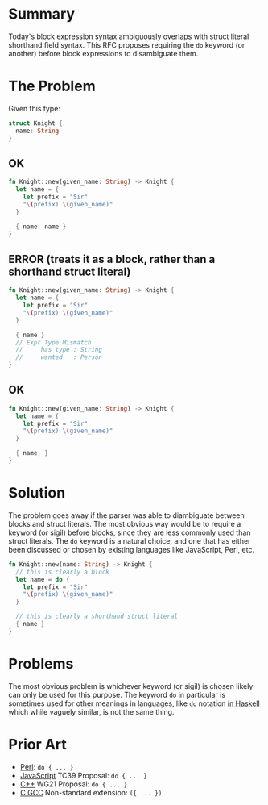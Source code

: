 # Summary
Today's block expression syntax ambiguously overlaps with struct literal shorthand field syntax. This RFC proposes requiring the `do` keyword (or another) before block expressions to disambiguate them.

# The Problem
Given this type:

```rust
struct Knight {
  name: String
}
```

## OK
```rust
fn Knight::new(given_name: String) -> Knight {
  let name = {
    let prefix = "Sir"
    "\(prefix) \(given_name)"
  }

  { name: name }
}
```

## ERROR (treats it as a block, rather than a shorthand struct literal)
```rust
fn Knight::new(given_name: String) -> Knight {
  let name = {
    let prefix = "Sir"
    "\(prefix) \(given_name)"
  }

  { name }
  // Expr Type Mismatch
  //     has type : String
  //     wanted   : Person
}
```

## OK
```rust
fn Knight::new(given_name: String) -> Knight {
  let name = {
    let prefix = "Sir"
    "\(prefix) \(given_name)"
  }

  { name, }
}
```

# Solution
The problem goes away if the parser was able to diambiguate between blocks and struct literals. The most obvious way would be to require a keyword (or sigil) before blocks, since they are less commonly used than struct literals. The `do` keyword is a natural choice, and one that has either been discussed or chosen by existing languages like JavaScript, Perl, etc.

```rust
fn Knight::new(name: String) -> Knight {
  // this is clearly a block
  let name = do {
    let prefix = "Sir"
    "\(prefix) \(given_name)"
  }

  // this is clearly a shorthand struct literal
  { name }
}
```

# Problems
The most obvious problem is whichever keyword (or sigil) is chosen likely can only be used for this purpose. The keyword `do` in particular is sometimes used for other meanings in languages, like `do` notation [in Haskell](https://en.wikibooks.org/wiki/Haskell/do_notation) which while vaguely similar, is not the same thing.

# Prior Art

- [Perl](https://perldoc.perl.org/functions/do): `do { ... }`
- [JavaScript](https://github.com/tc39/proposal-do-expressions) TC39 Proposal: `do { ... }`
- [C++](https://www.open-std.org/jtc1/sc22/wg21/docs/papers/2023/p2806r1.html#prior-art) WG21 Proposal: `do { ... }`
- [C GCC](https://gcc.gnu.org/onlinedocs/gcc/Statement-Exprs.html) Non-standard extension: `({ ... })`
